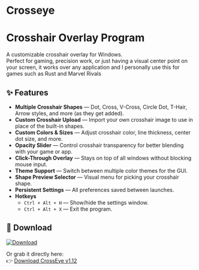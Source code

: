 # Crosseye
# Crosshair Overlay Program

A customizable crosshair overlay for Windows.  
Perfect for gaming, precision work, or just having a visual center point on your screen, it works over any application and I personally use this for games such as Rust and Marvel Rivals

## ✨ Features
- **Multiple Crosshair Shapes** — Dot, Cross, V-Cross, Circle Dot, T-Hair, Arrow styles, and more (as they get added).
- **Custom Crosshair Upload** — Import your own crosshair image to use in place of the built-in shapes.
- **Custom Colors & Sizes** — Adjust crosshair color, line thickness, center dot size, and more.
- **Opacity Slider** — Control crosshair transparency for better blending with your game or app.
- **Click-Through Overlay** — Stays on top of all windows without blocking mouse input.
- **Theme Support** — Switch between multiple color themes for the GUI.
- **Shape Preview Selector** — Visual menu for picking your crosshair shape.
- **Persistent Settings** — All preferences saved between launches.
- **Hotkeys**
  - `Ctrl + Alt + H` — Show/hide the settings window.
  - `Ctrl + Alt + X` — Exit the program.

## 🚀 Download
[![Download](https://img.shields.io/badge/Download-Crosseye.exe-blue?style=for-the-badge)](https://github.com/jaxkstrafe/CrossEye/releases/download/v1.12/Crosshair.exe)

Or grab it directly here:  
👉 [Download CrossEye v1.12](https://github.com/jaxkstrafe/CrossEye/releases/download/v1.12/Crosshair.exe)
